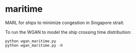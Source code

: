 # maritime
MARL for ships to minimize congestion in Singapore strait.

To run the WGAN to model the ship crossing time distribution:

```
python wgan_maritime.py
python wgan_maritime.py -h
```
